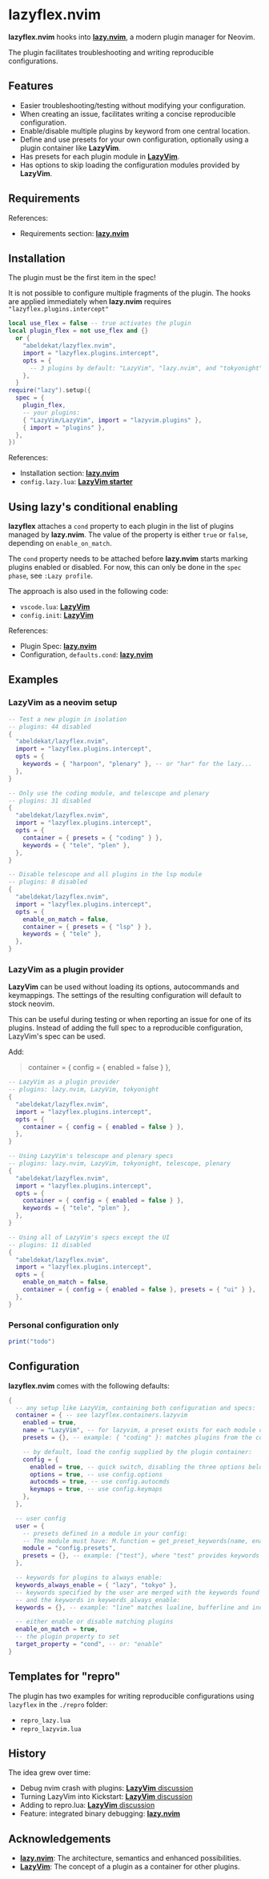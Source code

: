 # lazyflex.nvim

**lazyflex.nvim** hooks into [**lazy.nvim**](https://github.com/folke/lazy.nvim), a modern plugin manager for Neovim.

The plugin facilitates troubleshooting and writing reproducible configurations.

## Features

- Easier troubleshooting/testing without modifying your configuration.
- When creating an issue, facilitates writing a concise reproducible configuration.
- Enable/disable multiple plugins by keyword from one central location.
- Define and use presets for your own configuration, optionally using a plugin container like **LazyVim**.
- Has presets for each plugin module in [**LazyVim**](https://github.com/LazyVim/LazyVim).
- Has options to skip loading the configuration modules provided by **LazyVim**.

## Requirements

References:

- Requirements section: [**lazy.nvim**](https://github.com/folke/lazy.nvim#%EF%B8%8F-requirements)

## Installation

The plugin must be the first item in the spec!

It is not possible to configure multiple fragments of the plugin.
The hooks are applied immediately when **lazy.nvim** requires `"lazyflex.plugins.intercept"`

```lua
local use_flex = false -- true activates the plugin
local plugin_flex = not use_flex and {}
  or {
    "abeldekat/lazyflex.nvim",
    import = "lazyflex.plugins.intercept",
    opts = {
      -- 3 plugins by default: "LazyVim", "lazy.nvim", and "tokyonight"
    },
  }
require("lazy").setup({
  spec = {
    plugin_flex,
    -- your plugins:
    { "LazyVim/LazyVim", import = "lazyvim.plugins" },
    { import = "plugins" },
  },
})
```

References:

- Installation section: [**lazy.nvim**](https://github.com/folke/lazy.nvim#-installation)
- `config.lazy.lua`: [**LazyVim starter**](https://github.com/LazyVim/starter/blob/a13d5c90769ce6177d1e27b46efd967ed52c1d68/lua/config/lazy.lua#L11)

## Using lazy's conditional enabling

**lazyflex** attaches a `cond` property to each plugin in the list of plugins managed by **lazy.nvim**.
The value of the property is either `true` or `false`, depending on `enable_on_match`.

The `cond` property needs to be attached before **lazy.nvim** starts marking plugins enabled or disabled.
For now, this can only be done in the `spec phase`, see `:Lazy profile`.

The approach is also used in the following code:

- `vscode.lua`: [**LazyVim**](https://github.com/LazyVim/LazyVim/blob/3acdac917b79e22b1c3420aabde8b583d0799f6a/lua/lazyvim/plugins/extras/vscode.lua#L24)
- `config.init`: [**LazyVim**](https://github.com/LazyVim/LazyVim/blob/3acdac917b79e22b1c3420aabde8b583d0799f6a/lua/lazyvim/config/init.lua#L187)

References:

- Plugin Spec: [**lazy.nvim**](https://github.com/folke/lazy.nvim#-plugin-spec)
- Configuration, `defaults.cond`: [**lazy.nvim**](https://github.com/folke/lazy.nvim#%EF%B8%8F-configuration)

## Examples

### LazyVim as a neovim setup

```lua
-- Test a new plugin in isolation
-- plugins: 44 disabled
{
  "abeldekat/lazyflex.nvim",
  import = "lazyflex.plugins.intercept",
  opts = {
    keywords = { "harpoon", "plenary" }, -- or "har" for the lazy...
  },
}

-- Only use the coding module, and telescope and plenary
-- plugins: 31 disabled
{
  "abeldekat/lazyflex.nvim",
  import = "lazyflex.plugins.intercept",
  opts = {
    container = { presets = { "coding" } },
    keywords = { "tele", "plen" },
  },
}

-- Disable telescope and all plugins in the lsp module
-- plugins: 8 disabled
{
  "abeldekat/lazyflex.nvim",
  import = "lazyflex.plugins.intercept",
  opts = {
    enable_on_match = false,
    container = { presets = { "lsp" } },
    keywords = { "tele" },
  },
}

```

### LazyVim as a plugin provider

**LazyVim** can be used without loading its options, autocommands and keymappings.
The settings of the resulting configuration will default to stock neovim.

This can be useful during testing or when reporting an issue for one of its plugins.
Instead of adding the full spec to a reproducible configuration, LazyVim's spec
can be used.

Add:

> container = { config = { enabled = false } },

```lua
-- LazyVim as a plugin provider
-- plugins: lazy.nvim, LazyVim, tokyonight
{
  "abeldekat/lazyflex.nvim",
  import = "lazyflex.plugins.intercept",
  opts = {
    container = { config = { enabled = false } },
  },
}

-- Using LazyVim's telescope and plenary specs
-- plugins: lazy.nvim, LazyVim, tokyonight, telescope, plenary
{
  "abeldekat/lazyflex.nvim",
  import = "lazyflex.plugins.intercept",
  opts = {
    container = { config = { enabled = false } },
    keywords = { "tele", "plen" },
  },
}

-- Using all of LazyVim's specs except the UI
-- plugins: 11 disabled
{
  "abeldekat/lazyflex.nvim",
  import = "lazyflex.plugins.intercept",
  opts = {
    enable_on_match = false,
    container = { config = { enabled = false }, presets = { "ui" } },
  },
}
```

### Personal configuration only

```lua
print("todo")
```

## Configuration

**lazyflex.nvim** comes with the following defaults:

```lua
{
  -- any setup like LazyVim, containing both configuration and specs:
  container = { -- see lazyflex.containers.lazyvim
    enabled = true,
    name = "LazyVim", -- for lazyvim, a preset exists for each module containing keywords
    presets = {}, -- example: { "coding" }: matches plugins from the coding module

    -- by default, load the config supplied by the plugin container:
    config = {
      enabled = true, -- quick switch, disabling the three options below:
      options = true, -- use config.options
      autocmds = true, -- use config.autocmds
      keymaps = true, -- use config.keymaps
    },
  },

  -- user config
  user = {
    -- presets defined in a module in your config:
    -- The module must have: M.function = get_preset_keywords(name, enable_on_match)
    module = "config.presets",
    presets = {}, -- example: {"test"}, where "test" provides keywords
  },

  -- keywords for plugins to always enable:
  keywords_always_enable = { "lazy", "tokyo" },
  -- keywords specified by the user are merged with the keywords found in presets
  -- and the keywords in keywords_always_enable:
  keywords = {}, -- example: "line" matches lualine, bufferline and indent-blankline

  -- either enable or disable matching plugins
  enable_on_match = true,
  -- the plugin property to set
  target_property = "cond", -- or: "enable"
}
```

## Templates for "repro"

The plugin has two examples for writing reproducible configurations
using `lazyflex` in the `./repro` folder:

- `repro_lazy.lua`
- `repro_lazyvim.lua`

## History

The idea grew over time:

- Debug nvim crash with plugins: [**LazyVim** discussion](https://github.com/LazyVim/LazyVim/discussions/1322#discussioncomment-6728171)
- Turning LazyVim into Kickstart: [**LazyVim** discussion](https://github.com/LazyVim/LazyVim/discussions/1483)
- Adding to repro.lua: [**LazyVim** discussion](https://github.com/LazyVim/LazyVim/discussions/1493)
- Feature: integrated binary debugging: [**lazy.nvim**](https://github.com/folke/lazy.nvim/issues/1047#issuecomment-1735131704)

## Acknowledgements

- [**lazy.nvim**](https://github.com/folke/lazy.nvim): The architecture, semantics and enhanced possibilities.
- [**LazyVim**](https://github.com/LazyVim/LazyVim): The concept of a plugin as a container for other plugins.
